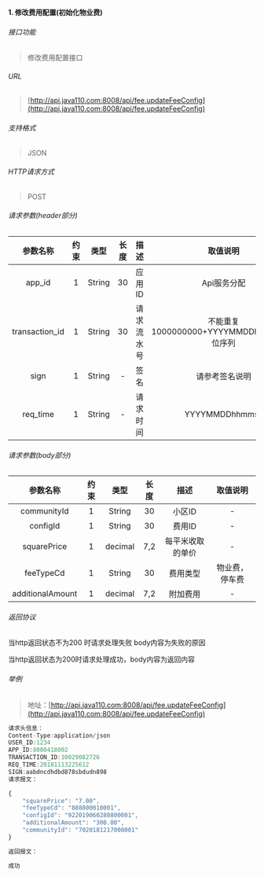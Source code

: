 

**1\. 修改费用配置(初始化物业费)**
###### 接口功能
> 修改费用配置接口

###### URL
> [http://api.java110.com:8008/api/fee.updateFeeConfig](http://api.java110.com:8008/api/fee.updateFeeConfig)

###### 支持格式
> JSON

###### HTTP请求方式
> POST

###### 请求参数(header部分)
|参数名称|约束|类型|长度|描述|取值说明|
| :-: | :-: | :-: | :-: | :-: | :-:|
|app_id|1|String|30|应用ID|Api服务分配|
|transaction_id|1|String|30|请求流水号|不能重复 1000000000+YYYYMMDDhhmmss+6位序列 |
|sign|1|String|-|签名|请参考签名说明|
|req_time|1|String|-|请求时间|YYYYMMDDhhmmss|

###### 请求参数(body部分)
|参数名称|约束|类型|长度|描述|取值说明|
| :-: | :-: | :-: | :-: | :-: | :-: |
|communityId|1|String|30|小区ID|-|
|configId|1|String|30|费用ID|-|
|squarePrice|1|decimal|7,2|每平米收取的单价|-|
|feeTypeCd|1|String|30|费用类型|物业费，停车费|
|additionalAmount|1|decimal|7,2|附加费用|-|


###### 返回协议

当http返回状态不为200 时请求处理失败 body内容为失败的原因

当http返回状态为200时请求处理成功，body内容为返回内容



###### 举例
> 地址：[http://api.java110.com:8008/api/fee.updateFeeConfig](http://api.java110.com:8008/api/fee.updateFeeConfig)

``` javascript
请求头信息：
Content-Type:application/json
USER_ID:1234
APP_ID:8000418002
TRANSACTION_ID:10029082726
REQ_TIME:20181113225612
SIGN:aabdncdhdbd878sbdudn898
请求报文：

{
	"squarePrice": "7.00",
	"feeTypeCd": "888800010001",
	"configId": "922019060280800001",
	"additionalAmount": "300.00",
	"communityId": "7020181217000001"
}

返回报文：

成功

```
